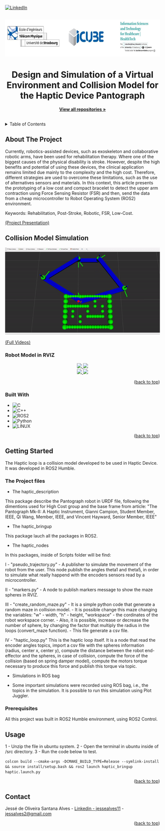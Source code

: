 <!-- Improved compatibility of back to top link: See: https://github.com/othneildrew/Best-README-Template/pull/73 -->
<a name="readme-top"></a>

[![LinkedIn][linkedin-shield]][linkedin-url]


<!-- PROJECT LOGO -->
<br />
<div align="center">
  <a href="https://healthtech.unistra.fr/">
    <img src="images/logo.JPG" alt="Logo" width="720" height="120">
  </a>

  <h1 align="center">Design and Simulation of a Virtual Environment and Collision Model for the Haptic Device Pantograph</h1>

  <p align="center">
    <a href="https://github.com/Jesse-Alves?tab=repositories"><strong>View all repositories  »</strong></a>
    <br />
    <br />
  </p>
</div>



<!-- TABLE OF CONTENTS -->
<details>
  <summary>Table of Contents</summary>
  <ol>
    <li>
      <a href="#about-the-project">About The Project</a>
      <ul>
        <li><a href="#built-with">Built With</a></li>
      </ul>
    </li>
    <li>
      <a href="#getting-started">Getting Started</a>
      <ul>
        <li><a href="#prerequisites">Prerequisites</a></li>
<!--         <li><a href="#installation">Installation</a></li> -->
      </ul>
    </li>
    <li><a href="#usage">Usage</a></li>
<!--     <li><a href="#roadmap">Roadmap</a></li>
    <li><a href="#contributing">Contributing</a></li>
    <li><a href="#license">License</a></li> -->
    <li><a href="#contact">Contact</a></li>
<!--     <li><a href="#acknowledgments">Acknowledgments</a></li> -->
  </ol>
</details>



<!-- ABOUT THE PROJECT -->
## About The Project


Currently, robotics-assisted devices, such as exoskeleton and collaborative robotic arms, have been used for rehabilitation therapy. Where one of the biggest causes of the physical disability is stroke. However, despite the high benefits and potential of using these devices, the clinical application remains limited due mainly to the complexity and the high cost. Therefore, different strategies are used to overcome these limitations, such as the use of alternatives sensors and materials. In this context, this article presents the prototyping of a low cost and compact bracelet to detect the upper arm contraction using Force Sensing Resistor (FSR) and then, send the data from a cheap microcontroller to Robot Operating System (ROS2) environment.

Keywords: Rehabilitation, Post-Stroke, Robotic, FSR, Low-Cost.

[(Project Presentation)]()



## Collision Model Simulation

<div align="center">
    <img width="600" src="images/gif1.gif" alt="color picker" />
</div>


[(Full Videos)]()


### Robot Model in RVIZ

<div align="center">
  <a href=" ">
    <img src="images/img1.jpg" height="250" />
    <img src="images/img2.jpg" height="250" />
  </a>
</div>

<div align="center">
  <a href=" ">
    <img src="images/img3.jpg" height="250" />
    <img src="images/img4.jpg" height="250" />
  </a>
</div>


<p align="right">(<a href="#readme-top">back to top</a>)</p>



### Built With
* ![C](https://img.shields.io/badge/c-%2300599C.svg?style=for-the-badge&logo=c&logoColor=white) 
* ![C++](https://img.shields.io/badge/c++-%2300599C.svg?style=for-the-badge&logo=c%2B%2B&logoColor=white) 
* ![ROS2](https://img.shields.io/badge/ros-%230A0FF9.svg?style=for-the-badge&logo=ros&logoColor=white)
* ![Python](https://img.shields.io/badge/python-3670A0?style=for-the-badge&logo=python&logoColor=ffdd54)
* ![LINUX](https://img.shields.io/badge/Linux-FCC624?style=for-the-badge&logo=linux&logoColor=black)


<p align="right">(<a href="#readme-top">back to top</a>)</p>


<!-- GETTING STARTED -->
## Getting Started

The Haptic loop is a collision model developed to be used in Haptic Device. It was developed in ROS2 Humble. 


### The Project files

* The haptic_description 

This package describe the Pantograph robot in URDF file, following the dimentions used for High Cost group and the base frame from article: "The Pantograph Mk-II: A Haptic Instrument, Gianni Campion, Student Member, IEEE, Qi Wang, Member, IEEE, and Vincent Hayward, Senior Member, IEEE"
 
  
* The haptic_bringup

This package lauch all the packages in ROS2. 
 
* The haptic_nodes

In this packages, inside of Scripts folder will be find:
 
   I - "pseudo_trajectory.py" - A publisher to simulate the movement of the robot from the user. This node publish 
   	the angles theta1 and theta5, in order to simulate what really happend with the encoders sensors read by 
   	a microcontroller.
   	
   II - "markers.py" - A node to publish markers message to show the maze spheres in RVIZ.
   
   III - "create_random_maze.py" 
   	- It is a simple python code that generate a random maze in collision model. 
   	- It is possible change this maze changing the variables: "w" - width, "h" - height, 
   	  "workspace" - the cordinates of the robot workspace corner.
   	- Also, it is possible, increase or decrease the number of sphere, by changing the factor that multiply the radius in the 
   	  loops (convert_maze function).
   	- This file generate a csv file.
   	  
   IV - "haptic_loop.py" This is the haptic loop itself. It is a node that read the encoder angles topics, import a csv file with the 
   	spheres information (radius, center x, center y), compute the distance between the robot end-effector and the spheres, in case of
   	collision, compute the force of the collision (based on spring damper model), compute the motors torque necessary to produce this force and publish this torque via topic.
 
 
* Simulations in ROS bag
 
 - Some important simulations were recorded using ROS bag, i.e., the topics in the simulation. It is possible to run this simulation using Plot Juggler.




### Prerequisites

All this project was built in ROS2 Humble environment, using ROS2 Control.


<!-- USAGE EXAMPLES -->
## Usage

1 - Unzip the file in ubuntu system.
2 - Open the terminal in ubuntu inside of /src directory.
3 - Run the code below to test.

`colcon build --cmake-args -DCMAKE_BUILD_TYPE=Release --symlink-install && source install/setup.bash && ros2 launch haptic_bringup haptic.launch.py`


<p align="right">(<a href="#readme-top">back to top</a>)</p>



<!-- CONTACT -->
## Contact

Jessé de Oliveira Santana Alves - [Linkedin - jessealves11](https://linkedin.com/in/jessealves11) - jessalves2@gmail.com

<p align="right">(<a href="#readme-top">back to top</a>)</p>



<!-- MARKDOWN LINKS & IMAGES -->
[linkedin-shield]: https://img.shields.io/badge/-LinkedIn-black.svg?style=for-the-badge&logo=linkedin&colorB=555
[linkedin-url]: https://linkedin.com/in/jessealves11
